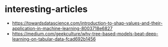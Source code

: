 # interesting-articles

- https://towardsdatascience.com/introduction-to-shap-values-and-their-application-in-machine-learning-8003718e6827
- https://medium.com/geekculture/why-tree-based-models-beat-deep-learning-on-tabular-data-fcad692b1456

